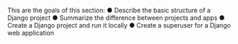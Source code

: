 This are the goals of this section:
●	Describe the basic structure of a Django project 
●	Summarize the difference between projects and apps
●	Create a Django project and run it locally
●	Create a superuser for a Django web application
